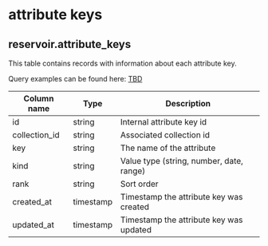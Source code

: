 # attribute keys

## **reservoir.attribute\_keys**

This table contains records with information about each attribute key.

Query examples can be found here: [TBD](TBD)

| **Column name** | **Type**  | **Description**                          |
|-----------------|-----------|------------------------------------------|
| id              | string    | Internal attribute key id                |
| collection\_id  | string    | Associated collection id                 |
| key             | string    | The name of the attribute                |
| kind            | string    | Value type (string, number, date, range) |
| rank            | string    | Sort order                               |
| created\_at     | timestamp | Timestamp the attribute key was created  |
| updated\_at     | timestamp | Timestamp the attribute key was updated  |
